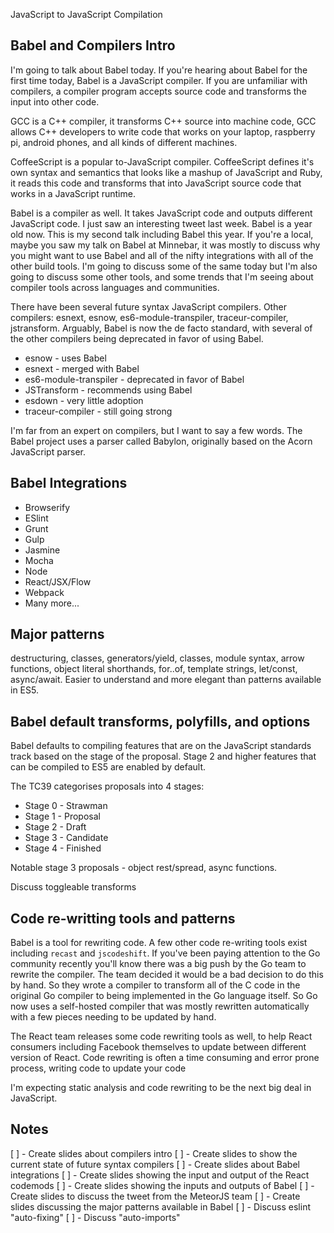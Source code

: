 JavaScript to JavaScript Compilation

## Babel and Compilers Intro

I'm going to talk about Babel today. If you're hearing about Babel for the first time today, Babel is a JavaScript compiler. If you are unfamiliar with compilers, a compiler program accepts source code and transforms the input into other code.

GCC is a C++ compiler, it transforms C++ source into machine code, GCC allows C++ developers to write code that works on your laptop, raspberry pi, android phones, and all kinds of different machines.

CoffeeScript is a popular to-JavaScript compiler. CoffeeScript defines it's own syntax and semantics that looks like a mashup of JavaScript and Ruby, it reads this code and transforms that into JavaScript source code that works in a JavaScript runtime.

Babel is a compiler as well. It takes JavaScript code and outputs different JavaScript code. I just saw an interesting tweet last week. Babel is a year old now. This is my second talk including Babel this year. If you're a local, maybe you saw my talk on Babel at Minnebar, it was mostly to discuss why you might want to use Babel and all of the nifty integrations with all of the other build tools. I'm going to discuss some of the same today but I'm also going to discuss some other tools, and some trends that I'm seeing about compiler tools across languages and communities.

There have been several future syntax JavaScript compilers. Other compilers: esnext, esnow, es6-module-transpiler, traceur-compiler, jstransform. Arguably, Babel is now the de facto standard, with several of the other compilers being deprecated in favor of using Babel.

* esnow - uses Babel
* esnext - merged with Babel
* es6-module-transpiler - deprecated in favor of Babel
* JSTransform - recommends using Babel
* esdown - very little adoption
* traceur-compiler - still going strong

I'm far from an expert on compilers, but I want to say a few words. The Babel project uses a parser called Babylon, originally based on the Acorn JavaScript parser.

## Babel Integrations

* Browserify
* ESlint
* Grunt
* Gulp
* Jasmine
* Mocha
* Node
* React/JSX/Flow
* Webpack
* Many more...

## Major patterns

destructuring, classes, generators/yield, classes, module syntax, arrow functions, object literal shorthands, for..of, template strings, let/const, async/await. Easier to understand and more elegant than patterns available in ES5.

## Babel default transforms, polyfills, and options

Babel defaults to compiling features that are on the JavaScript standards track based on the stage of the proposal. Stage 2 and higher features that can be compiled to ES5 are enabled by default.

The TC39 categorises proposals into 4 stages:

* Stage 0 - Strawman
* Stage 1 - Proposal
* Stage 2 - Draft
* Stage 3 - Candidate
* Stage 4 - Finished

Notable stage 3 proposals - object rest/spread, async functions.

Discuss toggleable transforms

## Code re-writting tools and patterns

Babel is a tool for rewriting code. A few other code re-writing tools exist including `recast` and `jscodeshift`. If you've been paying attention to the Go community recently you'll know there was a big push by the Go team to rewrite the compiler. The team decided it would be a bad decision to do this by hand. So they wrote a compiler to transform all of the C code in the original Go compiler to being implemented in the Go language itself. So Go now uses a self-hosted compiler that was mostly rewritten automatically with a few pieces needing to be updated by hand.

The React team releases some code rewriting tools as well, to help React consumers including Facebook themselves to update between different version of React. Code rewriting is often a time consuming and error prone process, writing code to update your code

I'm expecting static analysis and code rewriting to be the next big deal in JavaScript.

## Notes

[ ] - Create slides about compilers intro
[ ] - Create slides to show the current state of future syntax compilers
[ ] - Create slides about Babel integrations
[ ] - Create slides showing the input and output of the React codemods
[ ] - Create slides showing the inputs and outputs of Babel
[ ] - Create slides to discuss the tweet from the MeteorJS team
[ ] - Create slides discussing the major patterns available in Babel
[ ] - Discuss eslint "auto-fixing"
[ ] - Discuss "auto-imports"
